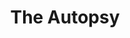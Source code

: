 ---
title: "The Autopsy"
year: 2022
rating: 4
stars: "★★★★"
rewatched: false
permalink: "the-autopsy-2022"
watched_on: 2022-10-30
---